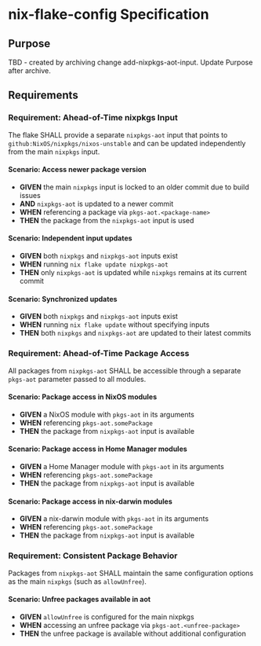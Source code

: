 # nix-flake-config Specification

## Purpose
TBD - created by archiving change add-nixpkgs-aot-input. Update Purpose after archive.
## Requirements
### Requirement: Ahead-of-Time nixpkgs Input

The flake SHALL provide a separate `nixpkgs-aot` input that points to `github:NixOS/nixpkgs/nixos-unstable` and can be updated independently from the main `nixpkgs` input.

#### Scenario: Access newer package version

- **GIVEN** the main `nixpkgs` input is locked to an older commit due to build issues
- **AND** `nixpkgs-aot` is updated to a newer commit
- **WHEN** referencing a package via `pkgs-aot.<package-name>`
- **THEN** the package from the `nixpkgs-aot` input is used

#### Scenario: Independent input updates

- **GIVEN** both `nixpkgs` and `nixpkgs-aot` inputs exist
- **WHEN** running `nix flake update nixpkgs-aot`
- **THEN** only `nixpkgs-aot` is updated while `nixpkgs` remains at its current commit

#### Scenario: Synchronized updates

- **GIVEN** both `nixpkgs` and `nixpkgs-aot` inputs exist
- **WHEN** running `nix flake update` without specifying inputs
- **THEN** both `nixpkgs` and `nixpkgs-aot` are updated to their latest commits

### Requirement: Ahead-of-Time Package Access

All packages from `nixpkgs-aot` SHALL be accessible through a separate `pkgs-aot` parameter passed to all modules.

#### Scenario: Package access in NixOS modules

- **GIVEN** a NixOS module with `pkgs-aot` in its arguments
- **WHEN** referencing `pkgs-aot.somePackage`
- **THEN** the package from `nixpkgs-aot` input is available

#### Scenario: Package access in Home Manager modules

- **GIVEN** a Home Manager module with `pkgs-aot` in its arguments
- **WHEN** referencing `pkgs-aot.somePackage`
- **THEN** the package from `nixpkgs-aot` input is available

#### Scenario: Package access in nix-darwin modules

- **GIVEN** a nix-darwin module with `pkgs-aot` in its arguments
- **WHEN** referencing `pkgs-aot.somePackage`
- **THEN** the package from `nixpkgs-aot` input is available

### Requirement: Consistent Package Behavior

Packages from `nixpkgs-aot` SHALL maintain the same configuration options as the main `nixpkgs` (such as `allowUnfree`).

#### Scenario: Unfree packages available in aot

- **GIVEN** `allowUnfree` is configured for the main nixpkgs
- **WHEN** accessing an unfree package via `pkgs-aot.<unfree-package>`
- **THEN** the unfree package is available without additional configuration

